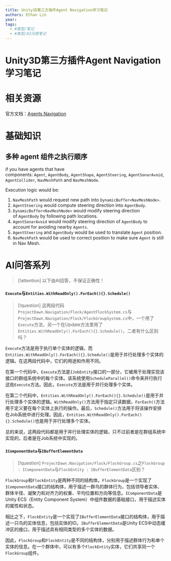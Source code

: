 ```yaml
---
title: Unity3D第三方插件Agent Navigation学习笔记
authors: Ethan Lin
year:
tags:
  - #类型/笔记 
  - #类型/AI问答笔记 
---
```



# Unity3D第三方插件Agent Navigation学习笔记




# 相关资源

官方文档：[Agents Navigation](https://lukaschod.github.io/agents-navigation-docs/manual/)



# 基础知识

## 多种 agent 组件之执行顺序

if you have agents that have components: `Agent`, `AgentBody`, `AgentShape`, `AgentSteering`, `AgentSonarAvoid`, `AgentCollider`, `NavMeshPath` and `NavMeshNode`.

Execution logic would be:

1. `NavMeshPath` would request new path into `DynamicBuffer<NavMeshNode>`.
2. `AgentSteering` would compute steering direction into `AgentBody`.
3. `DynamicBuffer<NavMeshNode>` would modify steering direction of `AgentBody` by following path locations.
4. `AgentSonarAvoid` would modify steering direction of `AgentBody` to account for avoiding nearby `Agents`.
5. `AgentSteering` and `AgentBody` would be used to translate `Agent` position.
6. `NavMeshPath` would be used to correct position to make sure `Agent` is still in Nav Mesh.


# AI问答系列

> [!attention]
> 以下由AI回答，不保证正确性！




#### `Execute`与`Entities.WithReadOnly().ForEach(){}.Schedule()`

> [!question] 
> 这两段代码`ProjectDawn.Navigation/Flock/AgentFlockSystem.cs`与`ProjectDawn.Navigation/Flock/FlockGroupSystem.cs`中，一个用了`Execute`方法，另一个在Update方法里用了`Entities.WithReadOnly().ForEach(){}.Schedule()`，二者有什么区别吗？
> 

`Execute`方法是用于执行单个实体的逻辑，而`Entities.WithReadOnly().ForEach(){}.Schedule()`是用于并行处理多个实体的逻辑。在这两段代码中，它们的用途和作用不同。

在第一个代码中，`Execute`方法是`IJobEntity`接口的一部分，它被用于处理实现该接口的群组系统中的每个实体。该系统使用`ScheduleParallel()`命令来并行执行这些`Execute`方法。因此，`Execute`方法是用于并行处理多个实体。

在第二个代码中，`Entities.WithReadOnly().ForEach(){}.Schedule()`是用于并行处理多个实体的逻辑。`WithReadOnly()`方法用于指定只读数据，`ForEach()`方法用于定义要在每个实体上执行的操作。最后，`Schedule()`方法用于将该操作安排在Job系统中进行处理。因此，`Entities.WithReadOnly().ForEach(){}.Schedule()`也是用于并行处理多个实体。

总的来说，这两段代码都是用于并行处理实体的逻辑，只不过前者是在群组系统中实现的，后者是在Job系统中实现的。


#### `IComponentData`与`IBufferElementData`

> [!question] 
> `ProjectDawn.Navigation/Flock/FlockGroup.cs`之`FlockGroup : IComponentData`与`FlockEntity : IBufferElementData`区别？


`FlockGroup`和`FlockEntity`是两种不同的结构体。`FlockGroup`是一个实现了`IComponentData`接口的结构体，用于描述一群鸟的群体行为，包括领导者实体、群体半径、凝聚力和对齐力的权重、平均位置和方向等信息。`IComponentData`是Unity ECS（Entity Component System）中组件数据的基础接口，用于描述实体的属性和状态。

相比之下，`FlockEntity`是一个实现了`IBufferElementData`接口的结构体，用于描述一只鸟的实体信息，包括实体的ID。`IBufferElementData`是Unity ECS中动态缓冲区的接口，用于描述具有相同类型的多个实体的数据。

因此，`FlockGroup`和`FlockEntity`是不同的结构体，分别用于描述群体行为和单个实体的信息。在一个群体中，可以有多个`FlockEntity`实体，它们共享同一个`FlockGroup`组件。
